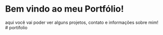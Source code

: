 # Bem vindo ao meu Portfólio! 
aqui você vai poder ver alguns projetos, contato e informações sobre mim! 
#   p o r t i f o l i o  
 